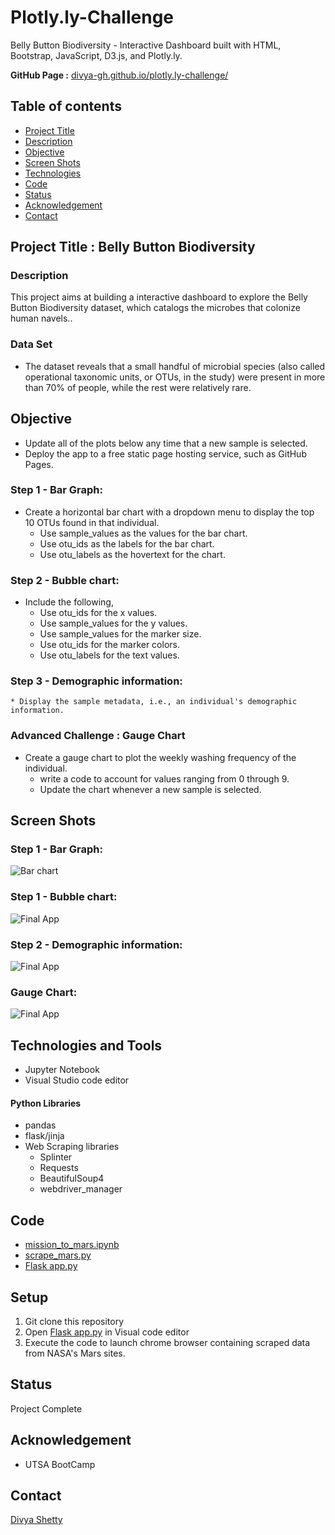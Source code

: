 # Plotly.ly-ChallengeBelly Button Biodiversity  - Interactive Dashboard built with HTML, Bootstrap, JavaScript, D3.js, and Plotly.ly.__GitHub Page :__ [divya-gh.github.io/plotly.ly-challenge/](divya-gh.github.io/plotly.ly-challenge/)## Table of contents* [Project Title ](#project-title)* [Description](#description)* [Objective](#objective)* [Screen Shots](#screen-shots)* [Technologies](#technologies)* [Code](#code)* [Status](#status)* [Acknowledgement ](#acknowledgement )* [Contact](#contact)## Project Title : Belly Button Biodiversity ### Description This project aims at building a interactive dashboard to explore the Belly Button Biodiversity dataset, which catalogs the microbes that colonize human navels..### Data Set- The dataset reveals that a small handful of microbial species (also called operational taxonomic units, or OTUs, in the study) were present in more than 70% of people, while the rest were relatively rare.## Objective- Update all of the plots below any time that a new sample is selected.- Deploy the app to a free static page hosting service, such as GitHub Pages.### Step 1 - Bar Graph:- Create a horizontal bar chart with a dropdown menu to display the top 10 OTUs found in that individual.	* Use sample_values as the values for the bar chart.	* Use otu_ids as the labels for the bar chart.	* Use otu_labels as the hovertext for the chart.### Step 2 - Bubble chart: - Include the following,	* Use otu_ids for the x values.	* Use sample_values for the y values.	* Use sample_values for the marker size.	* Use otu_ids for the marker colors.	* Use otu_labels for the text values.### Step 3 - Demographic information:	* Display the sample metadata, i.e., an individual's demographic information.### Advanced Challenge : Gauge Chart- Create a gauge chart to plot the weekly washing frequency of the individual.	* write a code to account for values ranging from 0 through 9.	* Update the chart whenever a new sample is selected.	## Screen Shots### Step 1 - Bar Graph:![Bar chart](./Images/bar-chart.jpg)### Step 1 - Bubble chart:![Final App](./Images/bubble-chart.jpg)### Step 2 - Demographic information: ![Final App](./Images/Demo-info.jpg)###  Gauge Chart: ![Final App](./Images/Demo-info.jpg)## Technologies and Tools* Jupyter Notebook* Visual Studio code editor#### Python Libraries* pandas* flask/jinja* Web Scraping libraries	* Splinter	* Requests	* BeautifulSoup4	* webdriver_manager		## Code - [mission_to_mars.ipynb](/Missions_to_Mars/mission_to_mars.ipynb)- [scrape_mars.py](/Missions_to_Mars/scrape_mars.py)- [Flask app.py](/Missions_to_Mars/app.py)## Setup1. Git clone this repository2. Open [Flask app.py](/Missions_to_Mars/app.py) in Visual code editor4. Execute the code to launch chrome browser containing scraped data from NASA's Mars sites.## StatusProject Complete## Acknowledgement - UTSA BootCamp## Contact [Divya Shetty](https://github.com/divya-gh) 